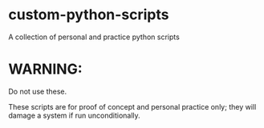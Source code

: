 # custom-python-scripts
A collection of personal and practice python scripts

# WARNING:

Do not use these.

These scripts are for proof of concept and personal practice only; they will damage a system if run unconditionally.